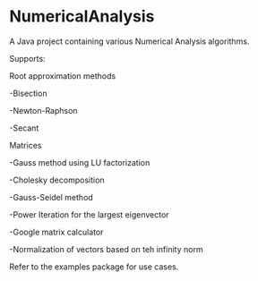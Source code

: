 # NumericalAnalysis
A Java project containing various Numerical Analysis algorithms.

Supports:

Root approximation methods

  -Bisection

  -Newton-Raphson

  -Secant

Matrices

  -Gauss method using LU factorization

  -Cholesky decomposition

  -Gauss-Seidel method

  -Power Iteration for the largest eigenvector

  -Google matrix calculator

  -Normalization of vectors based on teh infinity norm


Refer to the examples package for use cases.
